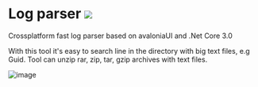 # Log parser  ![](https://github.com/vankos88/Log-parser/workflows/Build/badge.svg)

Crossplatform fast log parser based on avaloniaUI and .Net Core 3.0

With this tool it's easy to search line in the directory with big text files, e.g Guid. Tool can unzip rar, zip, tar, gzip archives with text files.

![image](https://user-images.githubusercontent.com/44445093/69815198-e340cd00-1206-11ea-9b13-7669996a08c4.png)
